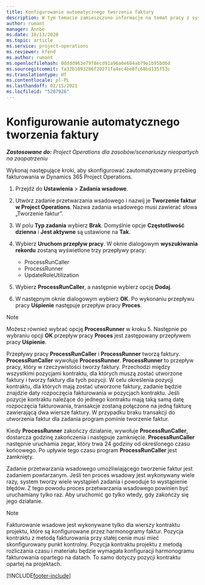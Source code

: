```yaml
---
title: Konfigurowanie automatycznego tworzenia faktury
description: W tym temacie zamieszczono informacje na temat pracy z systemem na żywo w celu automatycznego generowania faktur.
author: rumant
manager: Annbe
ms.date: 10/13/2020
ms.topic: article
ms.service: project-operations
ms.reviewer: kfend
ms.author: rumant
ms.openlocfilehash: 0dddd963e79f8ecd91a96a6e684ab79e1b95bd6d
ms.sourcegitcommit: fa32b1893286f20271fa4ec4be8fc68bd135f53c
ms.translationtype: HT
ms.contentlocale: pl-PL
ms.lasthandoff: 02/15/2021
ms.locfileid: "5287926"
---
```

# <a name="configure-automatic-invoice-creation"></a>Konfigurowanie automatycznego tworzenia faktury

_**Zastosowane do:** Project Operations dla zasobów/scenariuszy nieopartych na zaopatrzeniu_


Wykonaj następujące kroki, aby skonfigurować zautomatyzowany przebieg fakturowania w Dynamics 365 Project Operations.

1. Przejdź do **Ustawienia** > **Zadania wsadowe**.
2. Utwórz zadanie przetwarzania wsadowego i nazwij je **Tworzenie faktur w Project Operations**. Nazwa zadania wsadowego musi zawierać słowa „Tworzenie faktur”.
3. W polu **Typ zadania** wybierz **Brak**. Domyślnie opcje **Częstotliwość dzienna** i **Jest aktywne** są ustawione na **Tak.**
4. Wybierz **Uruchom przepływ pracy**. W oknie dialogowym **wyszukiwania rekordu** zostaną wyświetlone trzy przepływy pracy:

    - ProcessRunCaller
    - ProcessRunner
    - UpdateRoleUtilization

5. Wybierz **ProcessRunCaller**, a następnie wybierz opcję **Dodaj**.
6. W następnym oknie dialogowym wybierz **OK**. Po wykonaniu przepływu pracy **Uśpienie** następuje przepływ pracy **Proces**.

  > [!NOTE]
  > Możesz również wybrać opcję **ProcessRunner** w kroku 5. Następnie po wybraniu opcji **OK** przepływ pracy **Proces** jest zastępowany przepływem pracy **Uśpienie**.

Przepływy pracy **ProcessRunCaller** i **ProcessRunner** tworzą faktury. **ProcessRunCaller** wywołuje **ProcessRunner**. **ProcessRunner** to przepływ pracy, który w rzeczywistości tworzy faktury. Przechodzi między wszystkimi pozycjami kontraktu, dla których muszą zostać utworzone faktury i tworzy faktury dla tych pozycji. W celu określenia pozycji kontraktu, dla których mają zostać utworzone faktury, zadanie będzie znajdzie daty rozpoczęcia fakturowania w pozycjach kontraktu. Jeśli pozycje kontraktu należące do jednego kontraktu mają taką samą datę rozpoczęcia fakturowania, transakcje zostaną połączone na jedną fakturę zawierającą dwa wiersze faktury. W przypadku braku transakcji do utworzenia faktur dla zadania program pominie tworzenie faktur.

Kiedy **ProcessRunner** zakończy działanie, wywołuje **ProcessRunCaller**, dostarcza godzinę zakończenia i następuje zamknięcie. **ProcessRunCaller** następnie uruchamia zegar, który trwa 24 godziny od określonego czasu końcowego. Po upływie tego czasu program **ProcessRunCaller** jest zamknięty.

Zadanie przetwarzania wsadowego umożliwiającego tworzenie faktur jest zadaniem powtarzanym. Jeśli ten proces wsadowy jest wykonywany wiele razy, system tworzy wiele wystąpień zadania i powoduje to wystąpienie błędów. Z tego powodu proces przetwarzania wsadowego powinien być uruchamiany tylko raz. Aby uruchomić go tylko wtedy, gdy zakończy się jego działanie.

> [!NOTE]
> Fakturowanie wsadowe jest wykonywane tylko dla wierszy kontraktu projektu, które są konfigurowane przez harmonogramy faktur. Pozycja kontraktu z metodą fakturowania przy stałej cenie musi mieć skonfigurowany punkt kontrolny. Pozycja kontraktu projektu z metodą rozliczania czasu i materiału będzie wymagała konfiguracji harmonogramu fakturowania opartego na datach. To samo dotyczy pozycji kontraktu opartej na projektach.     


[!INCLUDE[footer-include](../includes/footer-banner.md)]